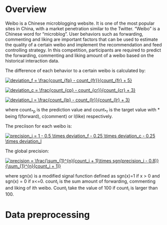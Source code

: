 # Overview
Weibo is a Chinese microblogging website. It is one of the most popular sites in China, with a market penetration similar to the Twitter. “Weibo” is a Chinese word for “microblog”. User behaviors such as forwarding, commenting and liking are important factors that can be used to estimate the quality of a certain weibo and implement the recommendation and feed controlling strategy. In this competition, participants are required to predict the forwarding, commenting and liking amount of a weibo based on the historical interaction data.

The difference of each behavior to a certain weibo is calculated by:

<a href="https://www.codecogs.com/eqnedit.php?latex=deviation_f&space;=&space;\frac{count_{fp}&space;-&space;count_{fr}}{count_{fr}&space;&plus;&space;5}" target="_blank"><img src="https://latex.codecogs.com/gif.latex?deviation_f&space;=&space;\frac{count_{fp}&space;-&space;count_{fr}}{count_{fr}&space;&plus;&space;5}" title="deviation_f = \frac{count_{fp} - count_{fr}}{count_{fr} + 5}" /></a>

<a href="https://www.codecogs.com/eqnedit.php?latex=deviation_c&space;=&space;\frac{count_{cp}&space;-&space;count_{cr}}{count_{cr}&space;&plus;&space;3}" target="_blank"><img src="https://latex.codecogs.com/gif.latex?deviation_c&space;=&space;\frac{count_{cp}&space;-&space;count_{cr}}{count_{cr}&space;&plus;&space;3}" title="deviation_c = \frac{count_{cp} - count_{cr}}{count_{cr} + 3}" /></a>

<a href="https://www.codecogs.com/eqnedit.php?latex=deviation_l&space;=&space;\frac{count_{lp}&space;-&space;count_{lr}}{count_{lr}&space;&plus;&space;3}" target="_blank"><img src="https://latex.codecogs.com/gif.latex?deviation_l&space;=&space;\frac{count_{lp}&space;-&space;count_{lr}}{count_{lr}&space;&plus;&space;3}" title="deviation_l = \frac{count_{lp} - count_{lr}}{count_{lr} + 3}" /></a>

where count<sub>*p</sub> is the prediction value and count<sub>*r</sub> is the target value with * being f(forward), c(comment) or l(like) respectively.

The preciison for each weibo is:

<a href="https://www.codecogs.com/eqnedit.php?latex=precision_i&space;=&space;1&space;-&space;0.5&space;\times&space;deviation_f&space;-&space;0.25&space;\times&space;deviation_c&space;-&space;0.25&space;\times&space;deviation_l" target="_blank"><img src="https://latex.codecogs.com/gif.latex?precision_i&space;=&space;1&space;-&space;0.5&space;\times&space;deviation_f&space;-&space;0.25&space;\times&space;deviation_c&space;-&space;0.25&space;\times&space;deviation_l" title="precision_i = 1 - 0.5 \times deviation_f - 0.25 \times deviation_c - 0.25 \times deviation_l" /></a>

The global precision:

<a href="https://www.codecogs.com/eqnedit.php?latex=precision&space;=&space;\frac{\sum_{1}^{n}(count_i&space;&plus;&space;1)\times&space;sgn(precision_i&space;-&space;0.8)}{\sum_{1}^{n}(count_i&space;&plus;&space;1)}" target="_blank"><img src="https://latex.codecogs.com/gif.latex?precision&space;=&space;\frac{\sum_{1}^{n}(count_i&space;&plus;&space;1)\times&space;sgn(precision_i&space;-&space;0.8)}{\sum_{1}^{n}(count_i&space;&plus;&space;1)}" title="precision = \frac{\sum_{1}^{n}(count_i + 1)\times sgn(precision_i - 0.8)}{\sum_{1}^{n}(count_i + 1)}" /></a>

where sgn(x) is a modified signal function defined as sgn(x)=1 if x > 0 and sgn(x) = 0 if x<=0.
count<sub>i</sub> is the sum amount of forwarding, commenting and liking of ith weibo. Count<sub>i</sub> take the value of 100 if count<sub>i</sub> is larger than 100.

# Data preprocessing
